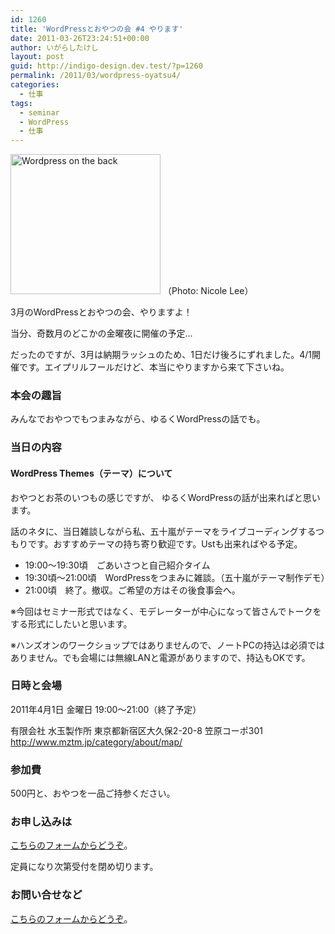 ```yaml
---
id: 1260
title: 'WordPressとおやつの会 #4 やります'
date: 2011-03-26T23:24:51+00:00
author: いがらしたけし
layout: post
guid: http://indigo-design.dev.test/?p=1260
permalink: /2011/03/wordpress-oyatsu4/
categories:
  - 仕事
tags:
  - seminar
  - WordPress
  - 仕事
---
```

<a href="http://www.flickr.com/photos/nicolelee/3778156/" title="Wordpress on the back by Nicole Lee, on Flickr"><img src="http://farm1.static.flickr.com/2/3778156_3a0d5068d0_m.jpg" width="240" height="224" alt="Wordpress on the back" /></a>
（Photo: Nicole Lee）

3月のWordPressとおやつの会、やりますよ！ 

当分、奇数月のどこかの金曜夜に開催の予定… 

だったのですが、3月は納期ラッシュのため、1日だけ後ろにずれました。4/1開催です。エイプリルフールだけど、本当にやりますから来て下さいね。 

<h3>本会の趣旨</h3>

みんなでおやつでもつまみながら、ゆるくWordPressの話でも。 

<h3>当日の内容</h3>

<h4>WordPress Themes（テーマ）について</h4> 

おやつとお茶のいつもの感じですが、 ゆるくWordPressの話が出来ればと思います。

話のネタに、当日雑談しながら私、五十嵐がテーマをライブコーディングするつもりです。おすすめテーマの持ち寄り歓迎です。Ustも出来ればやる予定。 
<!--more-->
<ul>
	<li>19:00～19:30頃　ごあいさつと自己紹介タイム</li>
	<li>19:30頃～21:00頃　WordPressをつまみに雑談。（五十嵐がテーマ制作デモ）</li>
	<li>21:00頃　終了。撤収。ご希望の方はその後食事会へ。</li>
</ul>

※今回はセミナー形式ではなく、モデレーターが中心になって皆さんでトークをする形式にしたいと思います。 

※ハンズオンのワークショップではありませんので、ノートPCの持込は必須ではありません。でも会場には無線LANと電源がありますので、持込もOKです。 

<h3>日時と会場</h3>

2011年4月1日 金曜日 19:00～21:00（終了予定） 

有限会社 水玉製作所
東京都新宿区大久保2-20-8 笠原コーポ301 
<a href="http://www.mztm.jp/category/about/map/">http://www.mztm.jp/category/about/map/ </a>

<h3>参加費</h3> 

500円と、おやつを一品ご持参ください。 

<h3>お申し込みは</h3>

<a href="https://spreadsheets.google.com/viewform?formkey=dEZVVjQ1T1k3eThGU19fUWRaS0ZDSlE6MA#gid=0">こちらのフォームからどうぞ</a>。 

定員になり次第受付を閉め切ります。

<h3>お問い合せなど</h3> 

<a href="https://indigo-design.org/about-the-author/#contact">こちらのフォームからどうぞ</a>。 

